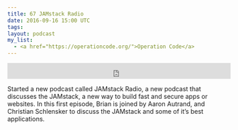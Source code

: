 ```yaml
---
title: 67 JAMstack Radio
date: 2016-09-16 15:00 UTC
tags:
layout: podcast
my_list:
  - <a href="https://operationcode.org/">Operation Code</a>
---
```

<iframe frameborder='0' height='36px' scrolling='no' seamless src='https://simplecast.com/e/47474?style=light' width='100%'></iframe>

Started a new podcast called JAMstack Radio, a new podcast that discusses the JAMstack, a new way to build fast and secure apps or websites. In this first episode, Brian is joined by Aaron Autrand, and Christian Schlensker to discuss the JAMstack and some of it’s best applications.
